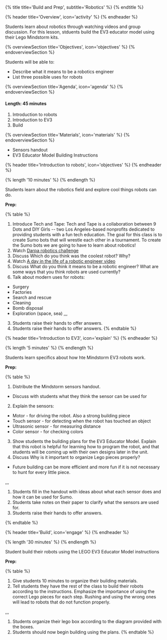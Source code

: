{% title title='Build and Prep', subtitle='Robotics' %}
{% endtitle %}

{% header title='Overview', icon='activity' %}
{% endheader %}

Students learn about robotics through watching videos and group discussion. For this lesson, stduents build the EV3 educator model using their Lego Mindstorm kits.

{% overviewSection title='Objectives', icon='objectives' %}
{% endoverviewSection %}

Students will be able to:
  - Describe what it means to be a robotics engineer
  - List three possible uses for robots

{% overviewSection title='Agenda', icon='agenda' %}
{% endoverviewSection %}

#### Length: 45 minutes

1. Introduction to robots
2. Introduction to EV3
3. Build

{% overviewSection title='Materials', icon='materials' %}
{% endoverviewSection %}

- Sensors handout
- EV3 Educator Model Building Instructions

{% header title='Introduction to robots', icon='objectives' %}
{% endheader %}

{% length '10 minutes' %}
{% endlength %}

Students learn about the robotics field and explore cool things robots can do.

**Prep:**

{% table %}

1) Introduce Tech and Tape: Tech and Tape is a collaboration between 9 Dots and DIY Girls -- two Los Angeles-based nonprofits dedicated to providing students with a fun tech education. The goal for this class is to create Sumo bots that will wrestle each other in a tournament. To create the Sumo bots we are going to have to learn about robotics!
2) Watch [Darpa robotics challenge][video1]
3) Discuss Which do you think was the coolest robot? Why?
4) Watch [A day in the life of a robotic engineer video][video2]
5) Discuss What do you think it means to be a robotic engineer? What are some ways that you think robots are used currently?
6) Talk about modern uses for robots:
  - Surgery
  - Factories
  - Search and rescue
  - Cleaning
  - Bomb disposal
  - Exploration (space, sea)
,,,

3) Students raise their hands to offer answers.
5) Students raise their hands to offer answers.
{% endtable %}


{% header title='Introduction to EV3', icon='explain' %}
{% endheader %}

{% length '5 minutes' %}
{% endlength %}

Students learn specifics about how hte Mindstorm EV3 robots work.

**Prep:**

{% table %}
1) Distribute the Mindstorm sensors handout.
  - Discuss with students what they think the sensor can be used for
2) Explain the sensors:
  - Motor - for driving the robot. Also a strong building piece
  - Touch sensor - for detecting when the robot has touched  an object
  - Ultrasonic sensor - for measuring distance
  - Color sensor - for checking colors
3) Show students the building plans for the EV3 Educator Model. Explain that this robot is helpful for learning how to program the robot, and that students will be coming up with their own designs later in the unit.
4) Discuss Why is it important to organize Lego pieces properly?
  - Future building can be more efficient and more fun if it is not necessary to hunt for every little piece.

,,,

1) Students fill in the handout with ideas about what each sensor does and how it can be used for Sumo.
2) Students take notes on their paper to clarify what the sensors are used for.
4) Students raise their hands to offer answers.

{% endtable %}

{% header title='Build', icon='engage' %}
{% endheader %}

{% length '30 minutes' %}
{% endlength %}

Student build their robots using the LEGO EV3 Educator Model instructions

**Prep:**

{% table %}

1) Give students 10 minutes to organize their building materials.
2) Tell students they have the rest of the class to build their robots according to the instructions. Emphasize the importance of using the correct Lego pieces for each step. Rushing and using the wrong ones will lead to robots that do not function properly.

,,,

1) Students organize their lego box according to the diagram provided with the boxes.
2) Students should now begin building using the plans.
{% endtable %}

[video1]: https://www.youtube.com/watch?v=8P9geWwi9e0
[video2]: https://www.youtube.com/watch?v=7trO3sQzmf8

